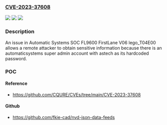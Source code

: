 ### [CVE-2023-37608](https://cve.mitre.org/cgi-bin/cvename.cgi?name=CVE-2023-37608)
![](https://img.shields.io/static/v1?label=Product&message=n%2Fa&color=blue)
![](https://img.shields.io/static/v1?label=Version&message=n%2Fa&color=blue)
![](https://img.shields.io/static/v1?label=Vulnerability&message=n%2Fa&color=brighgreen)

### Description

An issue in Automatic Systems SOC FL9600 FirstLane V06 lego_T04E00 allows a remote attacker to obtain sensitive information because there is an automaticsystems super admin account with astech as its hardcoded password.

### POC

#### Reference
- https://github.com/CQURE/CVEs/tree/main/CVE-2023-37608

#### Github
- https://github.com/fkie-cad/nvd-json-data-feeds

